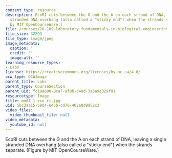 ```yaml
---
content_type: resource
description: EcoRI cuts between the G and the A on each strand of DNA, leaving a single
  stranded DNA overhang (also called a "sticky end") when the strands separate. (Figure
  by MIT OpenCourseWare.)
file: /courses/20-109-laboratory-fundamentals-in-biological-engineering-fall-2007/5bc3aa1559d4646bcd70402e0d9d52c3_mod1_1_eco_ri.jpg
file_size: 32293
file_type: image/jpeg
image_metadata:
  caption: ''
  credit: ''
  image-alt: ''
learning_resource_types:
- Labs
license: https://creativecommons.org/licenses/by-nc-sa/4.0/
ocw_type: OCWImage
parent_title: Labs
parent_type: CourseSection
parent_uid: fc19e690-0ca7-af8b-d48d-3a5a9e329f01
resourcetype: Image
title: mod1_1_eco_ri.jpg
uid: 5bc3aa15-59d4-646b-cd70-402e0d9d52c3
video_files:
  video_thumbnail_file: null
video_metadata:
  youtube_id: null
---
```

EcoRI cuts between the G and the A on each strand of DNA, leaving a single stranded DNA overhang (also called a "sticky end") when the strands separate. (Figure by MIT OpenCourseWare.)